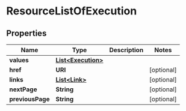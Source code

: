 

# ResourceListOfExecution


## Properties

Name | Type | Description | Notes
------------ | ------------- | ------------- | -------------
**values** | [**List&lt;Execution&gt;**](Execution.md) |  | 
**href** | **URI** |  |  [optional]
**links** | [**List&lt;Link&gt;**](Link.md) |  |  [optional]
**nextPage** | **String** |  |  [optional]
**previousPage** | **String** |  |  [optional]



